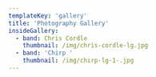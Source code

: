 ```yaml
---
templateKey: 'gallery'
title: 'Photography Gallery'
insideGallery:
  - band: Chris Cordle
    thumbnail: /img/chris-cordle-lg.jpg
  - band: 'Chirp '
    thumbnail: /img/chirp-lg-1-.jpg
---
```

